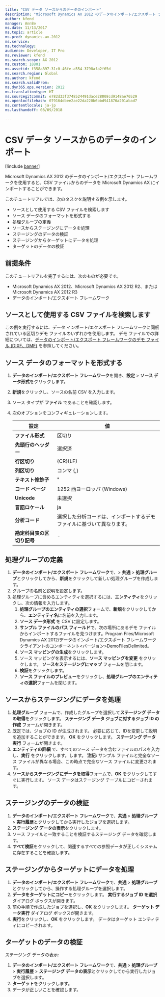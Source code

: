 ```yaml
---
title: "CSV データ ソースからのデータのインポート"
description: "Microsoft Dynamics AX 2012 のデータのインポート/エクスポート フレームワークを使用すると、CSV ファイルからのデータを Microsoft Dynamics AX にインポートすることができます。"
author: kfend
manager: AnnBe
ms.date: 11/13/2017
ms.topic: article
ms.prod: dynamics-ax-2012
ms.service: 
ms.technology: 
audience: Developer, IT Pro
ms.reviewer: kfend
ms.search.scope: AX 2012
ms.custom: 18801
ms.assetid: f358a897-31c0-46fe-a554-3798afa2f65d
ms.search.region: Global
ms.author: kfend
ms.search.validFrom: 
ms.dyn365.ops.version: 2012
ms.translationtype: HT
ms.sourcegitcommit: e782d33f3748524491dace28008cd9148ae70529
ms.openlocfilehash: 079164dbee2ae22da220b6bbd941876a201abad7
ms.contentlocale: ja-jp
ms.lasthandoff: 08/09/2018

---
```


# <a name="import-data-from-csv-data-sources"></a>CSV データ ソースからのデータのインポート

[!include [banner](../../includes/banner.md)]

Microsoft Dynamics AX 2012 のデータのインポート/エクスポート フレームワークを使用すると、CSV ファイルからのデータを Microsoft Dynamics AX にインポートすることができます。

このチュートリアルでは、次のタスクを説明する例を示します。

-   ソースとして使用する CSV ファイルを検索します
-   ソース データのフォーマットを形式する
-   処理グループの定義
-   ソースからステージングにデータを処理
-   ステージングのデータの検証
-   ステージングからターゲットにデータを処理
-   ターゲットのデータの検証

## <a name="prerequisites"></a>前提条件
このチュートリアルを完了するには、次のものが必要です。

-   Microsoft Dynamics AX 2012、Microsoft Dynamics AX 2012 R2、または Microsoft Dynamics AX 2012 R3
-   データのインポート/エクスポート フレームワーク

## <a name="find-a-csv-file-to-use-as-a-source"></a>ソースとして使用する CSV ファイルを検索します
この例を実行するには、データ インポート/エクスポート フレームワークに同梱されている区切りデモ ファイルのいずれかを使用します。 デモ ファイルでの詳細については、[データのインポート/エクスポート フレームワークのデモ ファイル (DIXF、DMF)](demo-files-dixf.md) を参照してください。

## <a name="define-the-format-of-your-source-data"></a>ソース データのフォーマットを形式する
1.  **データのインポート/エクスポート フレームワーク**を開き、**設定** &gt; **ソース データ形式**をクリックします。
2.  **新規**をクリックし、ソースの名前 CSV を入力します。
3.  ソース タイプが **ファイル** であることを確認します。
4.  次のオプションをコンフィギュレーションします。

    | **設定**                     | **値**                                                                                    |
    |---------------------------------|----------------------------------------------------------------------------------------------|
    | **ファイル形式**                 | 区切り                                                                                    |
    | **先頭行のヘッダー**            | 選択済                                                                                     |
    | **行区切り**               | {CR}{LF}                                                                                     |
    | **列区切り**            | コンマ {,}                                                                                    |
    | **テキスト修飾子**              | "                                                                                            |
    | **コード ページ**                   | 1252 西ヨーロッパ (Windows)                                                              |
    | **Unicode**                     | 未選択                                                                                 |
    | **言語ロケール**             | ja                                                                                        |
    | **分析コード**              | 選択した分析コードは、インポートするデモ ファイルに基づいて異なります。 |
    | **勘定科目表の区切り記号** | -                                                                                            |

## <a name="define-a-processing-group"></a>処理グループの定義
1.  **データのインポート/エクスポート フレームワーク**で、&gt; **共通** &gt; **処理グループ**とクリックしてから、**新規**をクリックして新しい処理グループを作成します。
2.  グループの名前と説明を設定します。
3.  処理グループに含めるエンティティを選択するには、**エンティティ**をクリックし、次の情報を入力します。
    1.  **処理グループのエンティティの選択**フォームで、**新規**をクリックしてから、**エンティティ名**に名前を入力します。
    2.  **ソース データ形式** を CSV に設定します。
    3.  **サンプル ファイルのパス フィールド**で、次の場所にあるデモ ファイルからインポートするファイルを見つけます。Program Files/Microsoft Dynamics AX 2012/データのインポート/エクスポート フレームワーク クライアントのコンポーネント&lt;バージョン&gt;DemoFilesDelimited。
    4.  **ソース マッピングの生成**をクリックします。
    5.  ソース マッピングを表示するには、**ソース マッピングを変更** をクリックします。 **ソースをステージングにマップ** フォームを閉じます。
    6.  **検証**をクリックします。
    7.  **ソース ファイルのプレビュー**をクリックし、**処理グループのエンティティの選択**フォームを閉じます。

## <a name="process-data-from-source-to-staging"></a>ソースからステージングにデータを処理
1.  **処理グループ** フォームで、作成したグループを選択して**ステージング データの取得**をクリックします。 **ステージング データ ジョブに対するジョブ ID の作成** フォームが開きます。
2.  既定では、ジョブの ID が生成されます。 必要に応じて、IDを変更して説明を追加することができます。 **OK** をクリックします。 **ステージング データ実行** フォームが開きます。
3.  **エンティティの詳細** で、すべてのソース データを含むファイルのパスを入力し、**実行** をクリックします。します。 **注記:** サンプル ファイルと完全なソース ファイルが異なる場合、この時点で完全なソース ファイルに変更されます。
4.  **ソースからステージングにデータを取得**フォームで、**OK** をクリックしてすぐに実行します。 ソース データはステージング テーブルにコピーされます。

## <a name="validate-the-data-in-staging"></a>ステージングのデータの検証
1.  **データのインポート/エクスポート フレームワーク**で、**共通** &gt; **処理グループ** &gt; **実行履歴**とクリックしてから実行したジョブを選択します。
2.  **ステージング データの表示**をクリックします。
3.  ソース ファイルと一致することを検証するステージング データを確認します。
4.  **すべて検証**をクリックして、関連するすべての参照データが正しくシステムに存在することを確認します。

## <a name="process-data-from-staging-to-target"></a>ステージングからターゲットにデータを処理
1.  **データのインポート/エクスポート フレームワーク**で、**共通** &gt; **処理グループ**とクリックしてから、操作する処理グループを選択します。
2.  **データをターゲットにコピー**をクリックします。 **実行するジョブ ID を選択** ダイアログ ボックスが開きます。
3.  前の手順で作成したジョブを選択し、**OK** をクリックします。 **ターゲット データ実行** ダイアログ ボックスが開きます。
4.  **実行**をクリックし、**OK** をクリックします。 データはターゲット エンティティにコピーされます。

## <a name="validate-the-data-in-target"></a>ターゲットのデータの検証
ステージング データの表示:

1.  **データのインポート/エクスポート フレームワーク**で、**共通** &gt; **処理グループ** &gt; **実行履歴** &gt; **ステージング データの表示**とクリックしてから実行したジョブを選択します。
2.  **ターゲット**をクリックします。
3.  データが正しいことを確認します。





